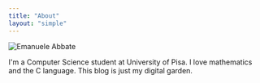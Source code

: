 ```yaml
---
title: "About"
layout: "simple"
---
```


<div class="flex flex-col items-center text-center space-y-6">
  <img src="/img/picme.jpg" alt="Emanuele Abbate" class="rounded-lg shadow-lg w-60 h-60 object-cover" />
  
  <div class="max-w-2xl">
    <p class="text-lg leading-relaxed">
      I'm a Computer Science student at University of Pisa. I love mathematics and the C language.
      This blog is just my digital garden.
    </p>
  </div>
</div>
